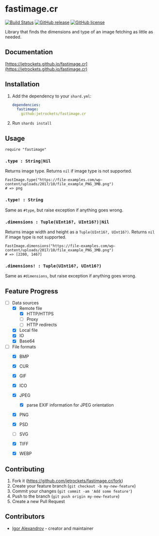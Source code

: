 # fastimage.cr

[![Build Status](https://travis-ci.org/jetrockets/fastimage.cr.svg?branch=master)](https://travis-ci.org/jetrockets/fastimage.cr)
[![GitHub release](https://img.shields.io/github/release/jetrockets/fastimage.cr.svg)](https://GitHub.com/jetrockets/fastimage.cr/releases/)
[![GitHub license](https://img.shields.io/github/license/jetrockets/fastimage.cr)](https://github.com/jetrockets/fastimage.cr/blob/master/LICENSE)

Library that finds the dimensions and type of an image fetching as little as needed.

## Documentation

[https://jetrockets.github.io/fastimage.cr](https://jetrockets.github.io/fastimage.cr)

## Installation

1. Add the dependency to your `shard.yml`:

   ```yaml
   dependencies:
     fastimage:
       github:jetrockets/fastimage.cr
   ```

2. Run `shards install`

## Usage

```crystal
require "fastimage"
```

### `.type : String|Nil`

Returns image type. Returns `nil` if image type is not supported.

```crystal
FastImage.type("https://file-examples.com/wp-content/uploads/2017/10/file_example_PNG_3MB.png")
# => png
```

### `.type! : String`

Same as `#type`, but raise exception if anything goes wrong.

### `.dimensions : Tuple(UInt16?, UInt16?)|Nil`

Returns image width and height as a `Tuple(UInt16?, UInt16?)`. Returns `nil` if image type is not supported.

```crystal
FastImage.dimensions("https://file-examples.com/wp-content/uploads/2017/10/file_example_PNG_3MB.png")
# => [2200, 1467]
```

### `.dimensions! : Tuple(UInt16?, UInt16?)`

Same as `#dimensions`, but raise exception if anything goes wrong.

## Feature Progress

- [ ] Data sources
  - [X] Remote file
    - [X] HTTP/HTTPS
    - [ ] Proxy
    - [ ] HTTP redirects
  - [X] Local file
  - [X] IO
  - [X] Base64
- [ ] File formats
  - [X] BMP
  - [X] CUR
  - [X] GIF
  - [X] ICO
  - [X] JPEG
    - [X] parse EXIF information for JPEG orientation
  - [X] PNG
  - [X] PSD
  - [ ] SVG
  - [X] TIFF
  - [X] WEBP


## Contributing

1. Fork it (<https://github.com/jetrockets/fastimage.cr/fork>)
2. Create your feature branch (`git checkout -b my-new-feature`)
3. Commit your changes (`git commit -am 'Add some feature'`)
4. Push to the branch (`git push origin my-new-feature`)
5. Create a new Pull Request

## Contributors

- [Igor Alexandrov](https://github.com/igor-alexandrov) - creator and maintainer

